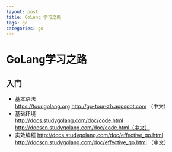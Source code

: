 ```yaml
---
layout: post
title: GoLang 学习之路
tags: go
categories: go
---
```


# GoLang学习之路

## 入门 

* 基本语法   
    https://tour.golang.org 
    http://go-tour-zh.appspot.com  （中文）
* 基础环境  
    http://docs.studygolang.com/doc/code.html  
    http://docscn.studygolang.com/doc/code.html（中文）
* 实效编程 
    http://docs.studygolang.com/doc/effective_go.html
    http://docscn.studygolang.com/doc/effective_go.html （中文）
    
 